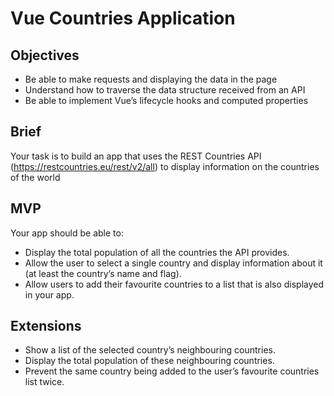 <h1>Vue Countries Application</h1>
<h2>Objectives</h2>
<ul>
<li>Be able to make requests and displaying the data in the page</li>
<li>Understand how to traverse the data structure received from an API</li>
<li>Be able to implement Vue’s lifecycle hooks and computed properties</li>
</ul>
<h2>Brief</h2>
<p>Your task is to build an app that uses the REST Countries API (<a href="https://restcountries.eu/rest/v2/all">https://restcountries.eu/rest/v2/all</a>) to display information on the countries of the world</p>
<h2>MVP</h2>
<p>Your app should be able to:</p>
<ul>
<li>Display the total population of all the countries the API provides.</li>
<li>Allow the user to select a single country and display information about it (at least the country’s name and flag).</li>
<li>Allow users to add their favourite countries to a list that is also displayed in your app.</li>
</ul>
<h2>Extensions</h2>
<ul>
<li>Show a list of the selected country’s neighbouring countries.</li>
<li>Display the total population of these neighbouring countries.</li>
<li>Prevent the same country being added to the user’s favourite countries list twice.</li>
</ul>
